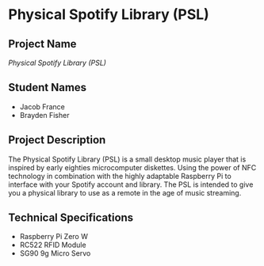 # Physical Spotify Library (PSL)
<h2>Project Name</h2>

*Physical Spotify Library (PSL)*

<h2>Student Names</h2>

<ul>
    <li>Jacob France</li>
    <li>Brayden Fisher</li>
</ul>

<h2>Project Description</h2>

<p>The Physical Spotify Library (PSL) is a small desktop music player that is inspired by early eighties microcomputer diskettes. Using the power of NFC technology in combination with the highly adaptable Raspberry Pi to interface with your Spotify account and library. The PSL is intended to give you a physical library  to use as a remote in the age of music streaming.</P>

<h2>Technical Specifications</h2>

<ul>
    <li>Raspberry Pi Zero W</li>
    <li>RC522 RFID Module</li>
    <li>SG90 9g Micro Servo</li>
</ul>